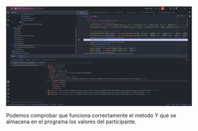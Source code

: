 ![Imagen](PruebaInscribirParticipante.md%2004_03_2024%2023_41_18.png)

Podemos comprobar que funciona correctamente el metodo
Y que se almacena en el programa los valores del participante.